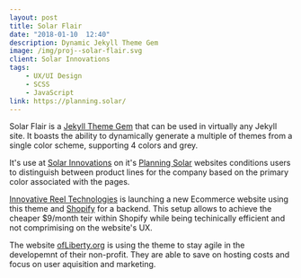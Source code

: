 ```yaml
---
layout: post
title: Solar Flair
date: "2018-01-10  12:40"
description: Dynamic Jekyll Theme Gem
image: /img/proj--solar-flair.svg
client: Solar Innovations
tags: 
    - UX/UI Design
    - SCSS
    - JavaScript
link: https://planning.solar/
---
```


Solar Flair is a [Jekyll Theme Gem](https://jekyllrb.com/) that can be used in virtually any Jekyll site. It boasts the ability to dynamically generate a multiple of themes from a single color scheme, supporting 4 colors and grey.

It's use at [Solar Innovations](https://solarinnovations.com) on it's [Planning Solar](https://planning.solar) websites conditions users to distinguish between product lines for the company based on the primary color associated with the pages.

[Innovative Reel Technologies](https://innovativereeltechnologies.com) is launching a new Ecommerce website using this theme and [Shopify](https://www.shopify.com/) for a backend. This setup allows to achieve the cheaper $9/month teir within Shopify while being techinically efficient and not comprimising on the website's UX.

The website [ofLiberty.org](https://ofliberty.org) is using the theme to stay agile in the developemnt of their non-profit. They are able to save on hosting costs and focus on user aquisition and marketing.